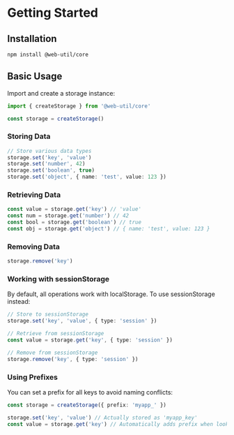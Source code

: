 # Getting Started

## Installation

```bash
npm install @web-util/core
```

## Basic Usage

Import and create a storage instance:

```typescript
import { createStorage } from '@web-util/core'

const storage = createStorage()
```

### Storing Data

```typescript
// Store various data types
storage.set('key', 'value')
storage.set('number', 42)
storage.set('boolean', true)
storage.set('object', { name: 'test', value: 123 })
```

### Retrieving Data

```typescript
const value = storage.get('key') // 'value'
const num = storage.get('number') // 42
const bool = storage.get('boolean') // true
const obj = storage.get('object') // { name: 'test', value: 123 }
```

### Removing Data

```typescript
storage.remove('key')
```

### Working with sessionStorage

By default, all operations work with localStorage. To use sessionStorage instead:

```typescript
// Store to sessionStorage
storage.set('key', 'value', { type: 'session' })

// Retrieve from sessionStorage
const value = storage.get('key', { type: 'session' })

// Remove from sessionStorage
storage.remove('key', { type: 'session' })
```

### Using Prefixes

You can set a prefix for all keys to avoid naming conflicts:

```typescript
const storage = createStorage({ prefix: 'myapp_' })

storage.set('key', 'value') // Actually stored as 'myapp_key'
const value = storage.get('key') // Automatically adds prefix when looking up
```